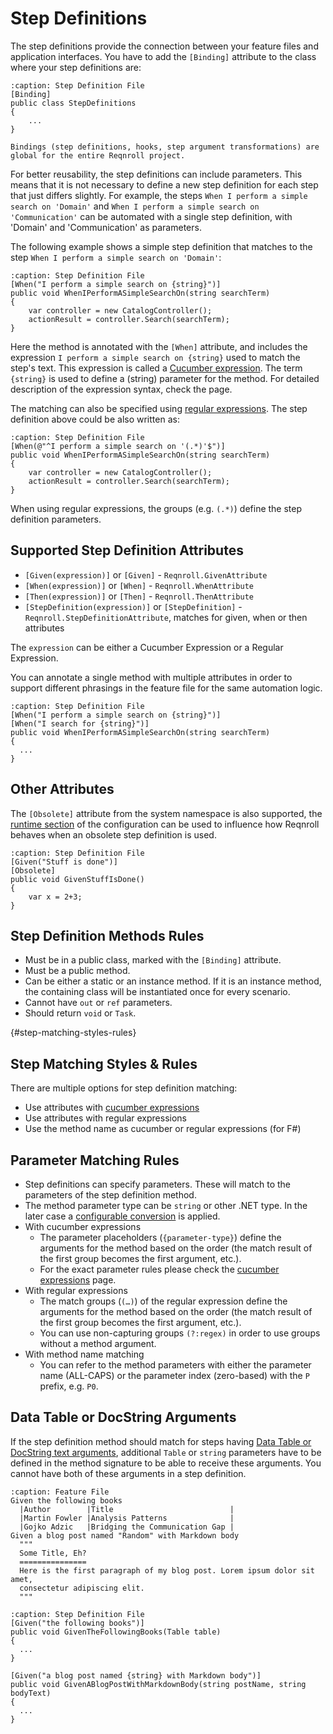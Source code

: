 # Step Definitions

The step definitions provide the connection between your feature files and application interfaces. You have to add the `[Binding]` attribute to the class where your step definitions are:

```{code-block} csharp
:caption: Step Definition File
[Binding]
public class StepDefinitions
{
	...
}
```

```{note}
Bindings (step definitions, hooks, step argument transformations) are global for the entire Reqnroll project.
```

For better reusability, the step definitions can include parameters. This means that it is not necessary to define a new step definition for each step that just differs slightly. For example, the steps `When I perform a simple search on 'Domain'` and `When I perform a simple search on 'Communication'` can be automated with a single step definition, with 'Domain' and 'Communication' as parameters.  

The following example shows a simple step definition that matches to the step `When I perform a simple search on 'Domain'`:

```{code-block} csharp
:caption: Step Definition File
[When("I perform a simple search on {string}")]
public void WhenIPerformASimpleSearchOn(string searchTerm)
{
    var controller = new CatalogController();
    actionResult = controller.Search(searchTerm);
}
```

Here the method is annotated with the `[When]` attribute, and includes the expression `I perform a simple search on {string}` used to match the step's text. This expression is called a [Cucumber expression](cucumber-expressions). The term `{string}` is used to define a (string) parameter for the method. For detailed description of the expression syntax, check the [](cucumber-expressions) page.

The matching can also be specified using [regular expressions](https://docs.microsoft.com/en-us/dotnet/standard/base-types/regular-expressions). The step definition above could be also written as:

```{code-block} csharp
:caption: Step Definition File
[When(@"^I perform a simple search on '(.*)'$")]
public void WhenIPerformASimpleSearchOn(string searchTerm)
{
    var controller = new CatalogController();
    actionResult = controller.Search(searchTerm);
}
```

When using regular expressions, the groups (e.g. `(.*)`) define the step definition parameters.

## Supported Step Definition Attributes

* `[Given(expression)]` or `[Given]` - `Reqnroll.GivenAttribute`
* `[When(expression)]` or `[When]` - `Reqnroll.WhenAttribute`
* `[Then(expression)]` or `[Then]` - `Reqnroll.ThenAttribute`
* `[StepDefinition(expression)]` or `[StepDefinition]` - `Reqnroll.StepDefinitionAttribute`, matches for given, when or then attributes

The `expression` can be either a Cucumber Expression or a Regular Expression. 

You can annotate a single method with multiple attributes in order to support different phrasings in the feature file for the same automation logic.

```{code-block} csharp
:caption: Step Definition File
[When("I perform a simple search on {string}")]
[When("I search for {string}")]
public void WhenIPerformASimpleSearchOn(string searchTerm)
{
  ...
}
```

## Other Attributes

The `[Obsolete]` attribute from the system namespace is also supported, the [runtime section](../installation/configuration.md#runtime) of the configuration can be used to influence how Reqnroll behaves when an obsolete step definition is used.

```{code-block} csharp
:caption: Step Definition File
[Given("Stuff is done")]
[Obsolete]
public void GivenStuffIsDone()
{
    var x = 2+3;
}
```


## Step Definition Methods Rules

* Must be in a public class, marked with the `[Binding]` attribute.
* Must be a public method.
* Can be either a static or an instance method. If it is an instance method, the containing class will be instantiated once for every scenario.
* Cannot have `out` or `ref` parameters.
* Should return `void` or `Task`.

{#step-matching-styles-rules}
## Step Matching Styles & Rules

There are multiple options for step definition matching:

* Use attributes with [cucumber expressions](cucumber-expressions)
* Use attributes with regular expressions
* Use the method name as cucumber or regular expressions (for F#)

## Parameter Matching Rules

* Step definitions can specify parameters. These will match to the parameters of the step definition method.
* The method parameter type can be `string` or other .NET type. In the later case a [configurable conversion](step-argument-conversions) is applied.
* With cucumber expressions
  * The parameter placeholders (`{parameter-type}`) define the arguments for the method based on the order (the match result of the first group becomes the first argument, etc.).
  * For the exact parameter rules please check the [cucumber expressions](cucumber-expressions) page.
* With regular expressions
  * The match groups (`(…)`) of the regular expression define the arguments for the method based on the order (the match result of the first group becomes the first argument, etc.).
  * You can use non-capturing groups `(?:regex)` in order to use groups without a method argument.
* With method name matching
  * You can refer to the method parameters with either the parameter name (ALL-CAPS) or the parameter index (zero-based) with the `P` prefix, e.g. `P0`.

## Data Table or DocString Arguments

If the step definition method should match for steps having [Data Table or DocString text arguments](../gherkin/gherkin-reference), additional `Table` or `string` parameters have to be defined in the method signature to be able to receive these arguments. You cannot have both of these arguments in a step definition.

```{code-block} gherkin
:caption: Feature File
Given the following books
  |Author        |Title                          |
  |Martin Fowler |Analysis Patterns              |
  |Gojko Adzic   |Bridging the Communication Gap |
Given a blog post named "Random" with Markdown body
  """
  Some Title, Eh?
  ===============
  Here is the first paragraph of my blog post. Lorem ipsum dolor sit amet,
  consectetur adipiscing elit.
  """
```

```{code-block} csharp
:caption: Step Definition File
[Given("the following books")]
public void GivenTheFollowingBooks(Table table)
{
  ...
}

[Given("a blog post named {string} with Markdown body")]
public void GivenABlogPostWithMarkdownBody(string postName, string bodyText)
{
  ...
}
```


